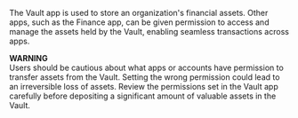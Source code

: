 The Vault app is used to store an organization's financial assets. Other apps, such as the Finance app, can be given permission to access and manage the assets held by the Vault, enabling seamless transactions across apps.

**WARNING**  
Users should be cautious about what apps or accounts have permission to transfer assets from the Vault. Setting the wrong permission could lead to an irreversible loss of assets. Review the permissions set in the Vault app carefully before depositing a significant amount of valuable assets in the Vault.

